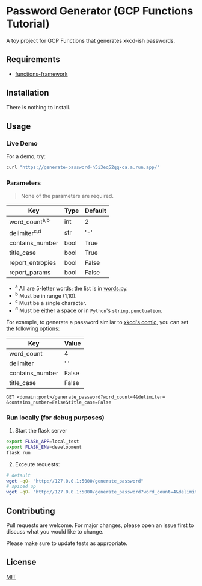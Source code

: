 # Password Generator (GCP Functions Tutorial)

A toy project for GCP Functions that generates xkcd-ish passwords.

## Requirements

- [functions-framework](https://pypi.org/project/functions-framework/)

## Installation

There is nothing to install.

## Usage

### Live Demo

For a demo, try:

```bash
curl "https://generate-password-h5i3eq52qq-oa.a.run.app/"
```

### Parameters

> None of the parameters are required.

| Key                      | Type | Default |
| ------------------------ | ---- | ------- |
| word_count<sup>a,b</sup> | int  | 2       |
| delimiter<sup>c,d</sup>  | str  | '-'     |
| contains_number          | bool | True    |
| title_case               | bool | True    |
| report_entropies         | bool | False   |
| report_params            | bool | False   |

- <sup>a</sup> All are 5-letter words; the list is in [words.py](words.py).
- <sup>b</sup> Must be in range (1,10).
- <sup>c</sup> Must be a single character.
- <sup>d</sup> Must be either a space or in `Python`'s `string.punctuation`.

For example, to generate a password similar to [xkcd's comic](https://xkcd.com/936/), you can set the following options:


| Key              | Value  |
| ---------------- | -----  |
| word_count       | 4      |
| delimiter        | ' '    |
| contains_number  | False  |
| title_case       | False  |

```
GET <domain:port>/generate_password?word_count=4&delimiter= &contains_number=False&title_case=False
```

### Run locally (for debug purposes)

1. Start the flask server

```bash
export FLASK_APP=local_test
export FLASK_ENV=development
flask run
```

2. Exceute requests:

```bash
# default
wget -qO- "http://127.0.0.1:5000/generate_password"
# spiced up
wget -qO- "http://127.0.0.1:5000/generate_password?word_count=4&delimiter= &contains_number=False&title_case=False&report_entropies=True&report_params=True"
```

## Contributing

Pull requests are welcome. For major changes, please open an issue first to discuss what you would like to change.

Please make sure to update tests as appropriate.

## License

[MIT](https://choosealicense.com/licenses/mit/)
